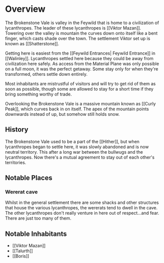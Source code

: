 # Overview
The Brokenstone Vale is valley in the Feywild that is home to a civilization of lycanthropes. The leader of these lycanthropes is [[Viktor Mazan]]. Towering over the valley is mountain the curves down onto itself like a bent finger, which casts shade over the town. The settlement Viktor set up is known as [[Shatterstone]].

Getting here is easiest from the [[Feywild Entrances| Feywild Entrance]] in [[Walinley]]. Lycanthropes settled here because they could be away from civilization here safely. As access from the Material Plane was only possible on a full moon, it was the perfect getaway. Some stay only for when they're transformed, others settle down entirely. 

Most inhabitants are mistrustful of visitors and will try to get rid of them as soon as possible, though some are allowed to stay for a short time if they bring something worthy of trade.

Overlooking the Brokenstone Vale is a massive mountain known as [[Curly Peak]], which curves back in on itself. The apex of the mountain points downwards instead of up, but somehow still holds snow. 

## History
The Brokenstone Vale used to be a part of the [[Hither]], but when lycanthropes began to settle here, it was slowly abandoned and is now neutral territory. This after a long war between the bullwugs and the lycanthropes. Now there's a mutual agreement to stay out of each other's territories. 

## Notable Places
### Wererat cave
Whilst in the general settlement there are some shacks and other structures that house the various lycanthropes, the wererats tend to dwell in the cave. The other lycanthropes don't really venture in here out of respect...and fear. There are just too many of them. 

## Notable Inhabitants
- [[Viktor Mazan]]
- [[Talurth]]
- [[Boris]]
